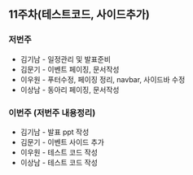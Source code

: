 ## 11주차(테스트코드, 사이드추가)

### 저번주
* 김기남 - 일정관리 및 발표준비
* 김문기 - 이벤트 페이징, 문서작성
* 이우원 - 푸터수정, 페이징 정리, navbar, 사이드바 수정
* 이상남 - 동아리 페이징, 문서작성

### 이번주 (저번주 내용정리)
* 김기남 - 발표 ppt 작성
* 김문기 - 이벤트 사이드 추가
* 이우원 - 테스트 코드 작성
* 이상남 - 테스트 코드 작성